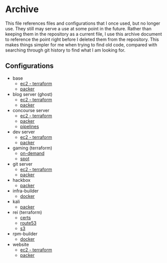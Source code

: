 # Archive

This file references files and configurations that I once used, but no longer
use. They still may serve a use at some point in the future. Rather than
keeping them in the repository as a current file, I use this archive document
to reference the point right before I deleted them from the repository. This
makes things simpler for me when trying to find old code, compared with
searching through git history to find what I am looking for.

## Configurations

- base
  - [ec2 - terraform](https://github.com/carterjones/infrastructure/blob/8422f5506aee80a993eae994bf3fe01b65faa5d4/attic/terraform/ec2-base.tf)
  - [packer](https://github.com/carterjones/infrastructure/tree/55eced88a56fff2cf93aac7ee4f76bb6c5f700ac/attic/boxes/base)
- blog server (ghost)
  - [ec2 - terraform](https://github.com/carterjones/infrastructure/blob/8422f5506aee80a993eae994bf3fe01b65faa5d4/attic/terraform/ec2-blog.tf)
  - [packer](https://github.com/carterjones/infrastructure/tree/55eced88a56fff2cf93aac7ee4f76bb6c5f700ac/attic/boxes/blog)
- concourse server
  - [ec2 - terraform](https://github.com/carterjones/infrastructure/blob/8422f5506aee80a993eae994bf3fe01b65faa5d4/attic/terraform/ec2-concourse.tf)
  - [packer](https://github.com/carterjones/infrastructure/tree/55eced88a56fff2cf93aac7ee4f76bb6c5f700ac/attic/boxes/concourse)
  - [pipelines](https://github.com/carterjones/infrastructure/tree/55eced88a56fff2cf93aac7ee4f76bb6c5f700ac/attic/ci)
- dev server
  - [ec2 - terraform](https://github.com/carterjones/infrastructure/blob/8422f5506aee80a993eae994bf3fe01b65faa5d4/attic/terraform/ec2-dev.tf)
  - [packer](https://github.com/carterjones/infrastructure/tree/55eced88a56fff2cf93aac7ee4f76bb6c5f700ac/attic/boxes/dev)
- gaming (terraform)
  - [on-demand](https://github.com/carterjones/infrastructure/tree/12004049b04ffabd6ef816742ecd337ff11ae611/terraform/gaming_prod_us_west_2/on_demand)
  - [spot](https://github.com/carterjones/infrastructure/tree/12004049b04ffabd6ef816742ecd337ff11ae611/terraform/gaming_prod_us_west_2/spot)
- git server
  - [ec2 - terraform](https://github.com/carterjones/infrastructure/blob/8422f5506aee80a993eae994bf3fe01b65faa5d4/attic/terraform/ec2-git.tf)
  - [packer](https://github.com/carterjones/infrastructure/tree/55eced88a56fff2cf93aac7ee4f76bb6c5f700ac/attic/boxes/git)
- hackbox
  - [packer](https://github.com/carterjones/infrastructure/tree/55eced88a56fff2cf93aac7ee4f76bb6c5f700ac/attic/boxes/hackbox)
- infra-builder
  - [docker](https://github.com/carterjones/infrastructure/tree/8ea45cba0631a1ec589daccf511cd28b1676bbee/attic/docker/infra-builder)
- kali
  - [packer](https://github.com/carterjones/infrastructure/tree/55eced88a56fff2cf93aac7ee4f76bb6c5f700ac/attic/boxes/kali)
- rei (terraform)
  - [certs](https://github.com/carterjones/infrastructure/blob/b41e559b9d7e1047f2657d01cec370c4e9d22ee8/terraform/acm/certs.tf)
  - [route53](https://github.com/carterjones/infrastructure/tree/ec9ced01d5935781fd6d61a3c14fb83c1b7a7c7b/terraform/route53)
  - [s3](https://github.com/carterjones/infrastructure/blob/78231cf089a54fa0281e611d67bd1b84bbdc2d96/terraform/s3/rei.carterjones.info.tf)
- rpm-builder
  - [docker](https://github.com/carterjones/infrastructure/tree/8ea45cba0631a1ec589daccf511cd28b1676bbee/attic/docker/rpm-builder)
- website
  - [ec2 - terraform](https://github.com/carterjones/infrastructure/blob/8422f5506aee80a993eae994bf3fe01b65faa5d4/attic/terraform/ec2-website.tf)
  - [packer](https://github.com/carterjones/infrastructure/tree/55eced88a56fff2cf93aac7ee4f76bb6c5f700ac/attic/boxes/webserver)
